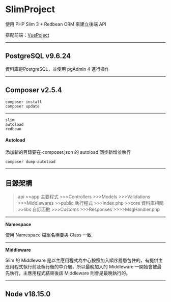 # SlimProject

使用 PHP Slim 3 + Redbean ORM 來建立後端 API

搭配前端：[VuePoject](https://github.com/tk50486yui/VueProject.git)

---

## PostgreSQL v9.6.24

資料庫是PostgreSQL，並使用 pgAdmin 4 進行操作

---

## Composer v2.5.4
    composer install
    composer update
-----    
    slim
    autoload
    redbean

#### Autoload

添加新的目錄要在 composer.json 的 autoload 同步新增並執行

    composer dump-autoload

----

## 目錄架構

>api
    >>app 主要程式
        >>>Controllers
        >>>Models
        >>>Validations
        >>>Middlewares
    >>public 執行程式
        >>>index.php
    >>core 資料庫相關
    >>libs 自訂函數
        >>>Customs
        >>>Responses
        >>>>MsgHandler.php

----

**Namespace**

使用 Namespace 檔案名稱要與 Class 一致

----

**Middleware**

Slim 的 Middleware 是以主應用程式為中心按照加入順序層層包住的，有提供主應用程式執行前及執行後的中介層，所以最晚加入的 Middleware 一開始會被最先執行，主應用程式結束後該 Middleware 則會是最晚執行的。

----
## Node v18.15.0